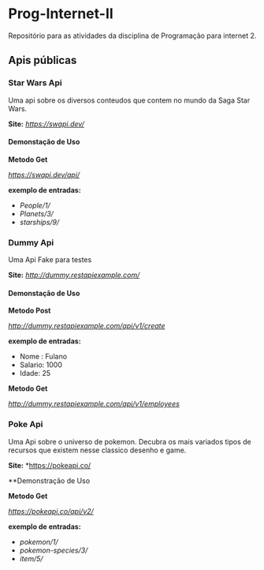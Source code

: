 # Prog-Internet-II
Repositório para as atividades da disciplina de Programação para internet 2.


## Apis públicas
### Star Wars Api
Uma api sobre os diversos conteudos que contem no mundo da Saga Star Wars.

**Site:** *https://swapi.dev/*

#### Demonstação de Uso

**Metodo Get**

*https://swapi.dev/api/*

**exemplo de entradas:** 
* *People/1/*
* *Planets/3/*
* *starships/9/*

### Dummy Api 
Uma Api Fake para testes 

**Site:** *http://dummy.restapiexample.com/*

#### Demonstação de Uso

**Metodo Post** 

*http://dummy.restapiexample.com/api/v1/create*	

**exemplo de entradas:**
* Nome : Fulano
* Salario: 1000
* Idade: 25

**Metodo Get** 

*http://dummy.restapiexample.com/api/v1/employees*

### Poke Api
Uma Api sobre o universo de pokemon. Decubra os mais variados tipos de recursos que existem nesse classico desenho e game.

**Site:** *https://pokeapi.co/

**Demonstração de Uso

**Metodo Get** 

*https://pokeapi.co/api/v2/*

**exemplo de entradas:** 
* *pokemon/1/*
* *pokemon-species/3/*
* *item/5/*




